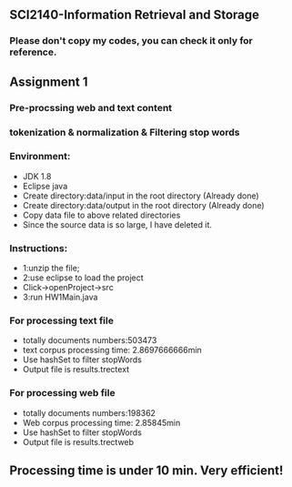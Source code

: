 ## SCI2140-Information Retrieval and Storage
### Please don't copy my codes, you can check it only for reference.
## Assignment 1
### Pre-procssing web and text content 
### tokenization & normalization & Filtering stop words
### Environment:
* JDK 1.8
* Eclipse java
* Create directory:data/input in the root directory (Already done)
* Create directory:data/output in the root directory (Already done)
* Copy data file to above related directories
* Since the source data is so large, I have deleted it.

### Instructions:
* 1:unzip the file;
* 2:use eclipse to load the project
* Click->openProject->src
* 3:run HW1Main.java

### For processing text file
* totally documents numbers:503473
* text corpus processing time: 2.8697666666min
* Use hashSet to filter stopWords
* Output file is results.trectext

### For processing web file
* totally documents numbers:198362
* Web corpus processing time: 2.85845min
* Use hashSet to filter stopWords
* Output file is results.trectweb

## Processing time is under 10 min. Very efficient!
